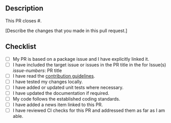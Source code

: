<!-- Thanks for opening this pull request! Below we have provided a suggested template for PRs to this repository and a checklist to complete before opening a PR -->
 
## Description

This PR closes #<issue-number>.

[Describe the changes that you made in this pull request.]

## Checklist

- [ ] My PR is based on a package issue and I have explicitly linked it.
- [ ] I have included the target issue or issues in the PR title in the for Issue(s) *issue-numbers*: PR title
- [ ] I have read the [contribution guidelines](https://github.com/epinowcast/.github/blob/main/CONTRIBUTING.md).
- [ ] I have tested my changes locally.
- [ ] I have added or updated unit tests where necessary.
- [ ] I have updated the documentation if required.
- [ ] My code follows the established coding standards.
- [ ] I have added a news item linked to this PR.
- [ ] I have reviewed CI checks for this PR and addressed them as far as I am able.

<!-- Thanks again for this PR - @epinowcast dev team -->
